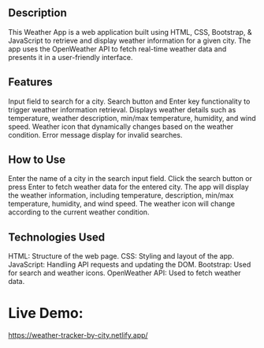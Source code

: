 Description 
-
This Weather App is a web application built using HTML, CSS, Bootstrap, & JavaScript to retrieve and display weather information for a given city. The app uses the OpenWeather API to fetch real-time weather data and presents it in a user-friendly interface.

Features
-
Input field to search for a city.
Search button and Enter key functionality to trigger weather information retrieval.
Displays weather details such as temperature, weather description, min/max temperature, humidity, and wind speed.
Weather icon that dynamically changes based on the weather condition.
Error message display for invalid searches.

How to Use
-
Enter the name of a city in the search input field.
Click the search button or press Enter to fetch weather data for the entered city.
The app will display the weather information, including temperature, description, min/max temperature, humidity, and wind speed.
The weather icon will change according to the current weather condition.


Technologies Used
-
HTML: Structure of the web page.
CSS: Styling and layout of the app.
JavaScript: Handling API requests and updating the DOM.
Bootstrap: Used for search and weather icons.
OpenWeather API: Used to fetch weather data.

# Live Demo:
https://weather-tracker-by-city.netlify.app/
